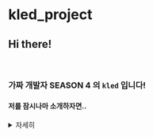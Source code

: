 # kled_project

## Hi there!

<br>

### 가짜 개발자 **SEASON 4** 의 `kled` 입니다!

#### 저를 잠시나마 소개하자면..
<details>
<summary>자세히</summary>
<div markdown="1">

1. 인천대학교 전자공학과 2학년 학생입니다.
2. Front-end Developer를 꿈꾸고 있습니다.
3. 아직 한참 모자라지만 귀여운 [챗봇](https://competent-payne-da6f41.netlify.app/chatbot.html)을 만들면서 연습하고 있습니다! 
</div>
</details>
